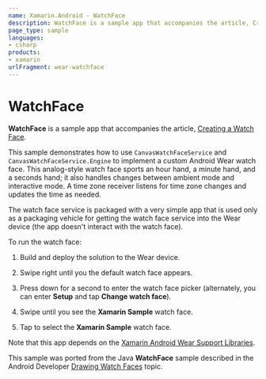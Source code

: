 ```yaml
---
name: Xamarin.Android - WatchFace
description: WatchFace is a sample app that accompanies the article, Creating a Watch Face. This sample demonstrates how to use CanvasWatchFaceService and...
page_type: sample
languages:
- csharp
products:
- xamarin
urlFragment: wear-watchface
---
```

# WatchFace 

**WatchFace** is a sample app that accompanies the article,
[Creating a Watch Face](https://developer.xamarin.com/guides/android/wear/creating-a-watchface/).

This sample demonstrates how to use `CanvasWatchFaceService` and 
`CanvasWatchFaceService.Engine` to implement a custom Android Wear 
watch face. This analog-style watch face sports an hour hand, a minute 
hand, and a seconds hand; it also handles changes between ambient mode 
and interactive mode. A time zone receiver listens for time zone 
changes and updates the time as needed. 

The watch face service is packaged with a very simple app that is used 
only as a packaging vehicle for getting the watch face service into the 
Wear device (the app doesn't interact with the watch face). 

To run the watch face: 

1.  Build and deploy the solution to the Wear device.

2.  Swipe right until you the default watch face appears.

3.  Press down for a second to enter the watch face picker
    (alternately, you can enter **Setup** and tap **Change watch face**).

4.  Swipe until you see the **Xamarin Sample** watch face.

5.  Tap to select the **Xamarin Sample** watch face.

Note that this app depends on the
[Xamarin Android Wear Support Libraries](https://www.nuget.org/packages/Xamarin.Android.Wear).

This sample was ported from the Java **WatchFace** sample described in the Android Developer 
[Drawing Watch Faces](https://developer.android.com/training/wearables/watch-faces/drawing.html)
topic.
